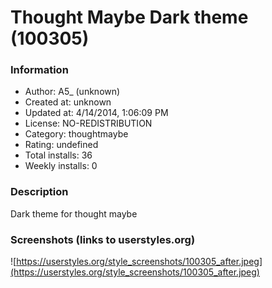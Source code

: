 # Thought Maybe Dark theme (100305)

### Information
- Author: A5_ (unknown)
- Created at: unknown
- Updated at: 4/14/2014, 1:06:09 PM
- License: NO-REDISTRIBUTION
- Category: thoughtmaybe
- Rating: undefined
- Total installs: 36
- Weekly installs: 0


### Description
Dark theme for thought maybe


### Screenshots (links to userstyles.org)
![https://userstyles.org/style_screenshots/100305_after.jpeg](https://userstyles.org/style_screenshots/100305_after.jpeg)


